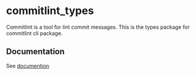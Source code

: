 # commitlint_types

Commitlint is a tool for lint commit messages.
This is the types package for commitlint cli package.

## Documentation

See [documention](https://hyiso.github.io/commitlint)
